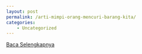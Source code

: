 ```yaml
---
layout: post
permalink: /arti-mimpi-orang-mencuri-barang-kita/
categories:
    - Uncategorized
---
```


[Baca Selengkapnya](/09)